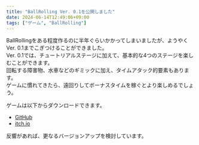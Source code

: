 ```yaml
---
title: "BallRolling Ver. 0.1を公開しました"
date: 2024-06-14T12:49:06+09:00
tags: ["ゲーム", "BallRolling"]
---
```

BallRollingをある程度作るのに半年ぐらいかかってしまいましたが、ようやくVer. 0.1までこぎつけることができました。  
Ver. 0.1では、チュートリアルステージに加えて、基本的な4つのステージを楽しむことができます。  
回転する障害物、水車などのギミックに加え、タイムアタック的要素もあります。  
ゲームに慣れてきたら、遠回りしてボーナスタイムを稼ぐとより楽しめるでしょう。  

ゲームは以下からダウンロードできます。  
- [GitHub](https://github.com/jun10000/BallRolling/releases)
- [itch.io](https://jun10.itch.io/ballrolling)

反響があれば、更なるバージョンアップを検討しています。  
